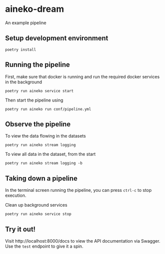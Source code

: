# aineko-dream

An example pipeline

## Setup development environment

```
poetry install
```

## Running the pipeline

First, make sure that docker is running and run the required docker services in the background

```
poetry run aineko service start
```

Then start the pipeline using
```
poetry run aineko run conf/pipeline.yml
```

## Observe the pipeline

To view the data flowing in the datasets

```
poetry run aineko stream logging
```

To view all data in the dataset, from the start

```
poetry run aineko stream logging -b
```


## Taking down a pipeline

In the terminal screen running the pipeline, you can press `ctrl-c` to stop execution.

Clean up background services
```
poetry run aineko service stop
```


## Try it out!

Visit http://localhost:8000/docs to view the API documentation via Swagger. Use the `test` endpoint to give it a spin.
